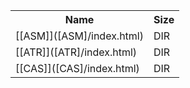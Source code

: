 <table>
<tr><th>Name</th><th>Size</th></tr>
<tr><td>
[[ASM]]([ASM]/index.html)
</td><td>DIR</td></tr>
<tr><td>
[[ATR]]([ATR]/index.html)
</td><td>DIR</td></tr>
<tr><td>
[[CAS]]([CAS]/index.html)
</td><td>DIR</td></tr>
</table>
